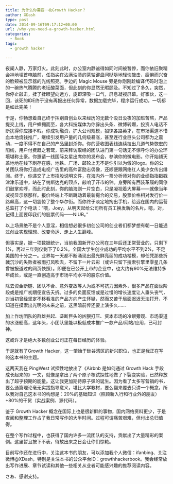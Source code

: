 ```yaml
---
title: 为什么你需要一枚Growth Hacker？
author: XDash
type: post
date: 2014-09-16T09:17:12+00:00
url: /why-you-need-a-growth-hacker.html
categories:
  - Book
tags:
  - growth hacker

---
```

夜阑人静，万家灯火。此刻此时，办公室内静谧得如同时间被暂停，而你依旧聚精会神地埋首电脑前，任指尖在沾满油渍的茶轴键盘间哒哒地轻快敲击，疲倦而兴奋的脸颊被显示器的光线照亮。手边的 Magic Mouse 旁是你刚刚趁编译代码时泡上的一碗热气腾腾的老坛酸菜面，但此刻的你显然无暇顾及。不知过了多久，突然，你停止敲击，揉了揉眼望向远方，旋即深吸一口气，屏息凝视屏幕。好家伙，这一回，该死的IDE终于没有再报出任何异常，数据加载完毕，程序运行成功，一切都是如此完美！

于是，你畅想着自己终于挥别自创业以来经历的无数个没日没夜的加班苦熬，产品提交上线，用户蜂拥而至，各大科技媒体为你辟出头条、微博转爆，投资人电话不断扰得你应接不暇。你成功融资，扩大公司规模，招徕各路英才，在市场渠道不惜血本地烧钱推广，继续引发用户量的几何级暴涨，甚至连行业巨头公司都为之震动，一度不得不在自己的产品里封杀你。你的营收图表线连续拉出几道气势恢宏的阳线，用户付费趋之若鹜，前来拜访取经的团队进门第一句话无不惊呼你的办公环境堪称土豪。你邀请一线国际女星出席你的发布会，参演你的微电影。你开始铺天盖地地在线下刷存在感，地铁、广场、邮轮上无不是你引以为傲的logo。你的公关团队将你打造成电视广告里的高帅富励志偶像，还顺便跟网络红人美少女传出绯闻。终于，你递交了上市招股说明文件，在海内外一票分析师对你的业绩指指戳戳津津乐道中，站在了纳斯达克的顶点，敲响了开市的钟。身旁所有西装革履的同僚们鼓掌欢呼，而此时此刻，你的脑海则一片空白，只是凝视着大屏幕——就像当年凝视显示器那样。报价终端上不断跳动着最新撮合的交易，股票价格相对发行价一路飙高，这一切震惊了整个华尔街。而你终于淡定地掏出手机，给远在国内的运营总监打了个电话：“喂，Joey，从明天起给公司所有员工换发新的名片。嗯，对，记得上面要印我们的股票代码——NIUB。”

以上场景绝不是个人意淫，相信想必很多初创公司的创业者们都梦想有朝一日能通过创业实现理想、改变命运、走上人生巅峰。

但事实是，据一项数据统计，当前我国新开办公司在三年后还正常营业的，只剩下1%，再过三年则仅剩下了0.2%。全国大学生创业成功的平均水平不到2%，不足美国的十分之一。业界每一天都不断涌现出最光鲜亮丽的成功楷模，却任凭那些折戟沉沙的失败者被雨打风吹去，不留下一片云彩（或许只留下搜索引擎里零星几条曾被报道过的网页快照）。即便在已公开上市的企业中，也大约有90%无法维持多年成长，或是一直创造高于市场平均水平的股东价值。

除去资金断链、团队不合、意外变故等人为或不可抗力因素外，很多产品在面世阶段或是推广初期便宣告夭折。过多的负面反馈或是过慢的增长速度让人垂头丧气，对当初曾经坚定不移看准的产品方向产生怀疑，然而又苦于局面迟迟无法打开，不知道在摸索出光明的未来之前，这黑暗前传还要上演多久……

加上作坊团队的群雄并起、垄断巨头的凶狠打压、资本市场的冷眼旁观、市场渠道的水涨船高，这年头，小团队里能以极低成本推广一款产品/网站/应用，已可封神。

这或许才是绝大多数创业公司正在每日经历的体验。

于是就有了Growth Hacker，这一肇始于硅谷湾区的新兴职位，也正是我正在写的这本书的主题。

这两天我在 PingWest 试探性地放出了《Airbnb 是如何通过 Growth Hack 手段成长起来的》一文，就像是拿出了两个原子核试探性地做了下裂变实验，已然释放出了超乎预期的能量。这让我更加期待原子弹的诞生。因为看了太多写营销的书，要么通篇理论毫无实践指导意义，堪比大学教材，要么翻来覆去只讲一个概念，所以我对自己这本书的构想是：20%的基础知识（照顾新入行和行业外的朋友）+80%的干货（实战案例、源代码）。

鉴于 Growth Hacker 概念在国际上也是很新鲜的事物，国内网络资料更少，于是查阅和整理工作占了我日常写作的大半时间。过程可谓痛苦艰难，但付出总归值得。

在整个写作过程中，也获得了国内许多一流团队的支持，贡献出了大量精彩的案例。这里暂且按下不表，待放出来之日会让你们惊艳。

目前写作还在进行中，关注这本书的朋友，可以添加我个人微信：ifanbing、关注微博@XDash，特别是关注本书的公众平台ID：growthhackerbook。我会经常放出写作进展、章节试读和其他一些相关从业者可能感兴趣的推荐阅读内容。

さあ、感谢支持。
